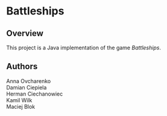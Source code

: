 # Battleships

## Overview
This project is a Java implementation of the game _Battleships_.

## Authors
Anna Ovcharenko<br/>
Damian Ciepiela<br/>
Herman Ciechanowiec<br/>
Kamil Wilk<br/>
Maciej Blok
